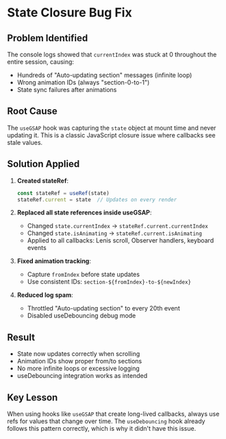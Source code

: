 # State Closure Bug Fix

## Problem Identified
The console logs showed that `currentIndex` was stuck at 0 throughout the entire session, causing:
- Hundreds of "Auto-updating section" messages (infinite loop)
- Wrong animation IDs (always "section-0-to-1")
- State sync failures after animations

## Root Cause
The `useGSAP` hook was capturing the `state` object at mount time and never updating it. This is a classic JavaScript closure issue where callbacks see stale values.

## Solution Applied
1. **Created stateRef**: 
   ```typescript
   const stateRef = useRef(state)
   stateRef.current = state  // Updates on every render
   ```

2. **Replaced all state references inside useGSAP**:
   - Changed `state.currentIndex` → `stateRef.current.currentIndex`
   - Changed `state.isAnimating` → `stateRef.current.isAnimating`
   - Applied to all callbacks: Lenis scroll, Observer handlers, keyboard events

3. **Fixed animation tracking**:
   - Capture `fromIndex` before state updates
   - Use consistent IDs: `section-${fromIndex}-to-${newIndex}`

4. **Reduced log spam**:
   - Throttled "Auto-updating section" to every 20th event
   - Disabled useDebouncing debug mode

## Result
- State now updates correctly when scrolling
- Animation IDs show proper from/to sections
- No more infinite loops or excessive logging
- useDebouncing integration works as intended

## Key Lesson
When using hooks like `useGSAP` that create long-lived callbacks, always use refs for values that change over time. The `useDebouncing` hook already follows this pattern correctly, which is why it didn't have this issue.